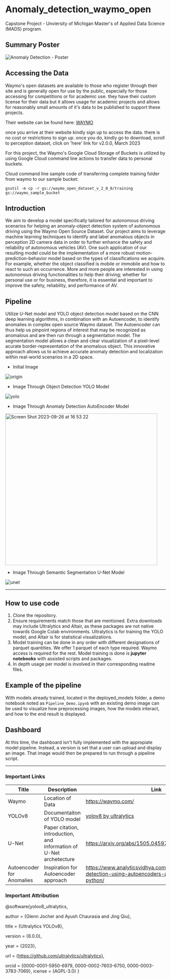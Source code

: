 # Anomaly_detection_waymo_open
Capstone Project - Unviersity of Michigan Master's of Applied Data Science (MADS) program. 



## Summary Poster

![Anomaly Detection - Poster](https://github.com/nixu0617/Way-Anomaly-Detection_DL/assets/145882602/fe2c95ed-0be7-4cdc-819a-f379c781ad9a)


## Accessing the Data
Waymo's open datasets are available to those who register through their site and is generally open for use by the public, especially for those accessing for competitions or for academic use. they have their custom license for their data but it allows usage for academic projects and allows for reasonably small amounts of it's  data  to be published to support these projects.

Their website can be found here: [WAYMO](https://waymo.com/open/)

once you arrive at their website kindly sign up to access the data. there is no cost or restrictions to sign up. once you do, kindly go to download, scroll to perception dataset, click on 'here' link for v2.0.0, March 2023

For this project, the Waymo's Google Cloud Storage of Buckets is utilized by using Google Cloud command line actions to transfer data to personal buckets.

Cloud command line sample code of transferring complete training folder from waymo to our sample bucket:
```
gsutil -m cp -r gs://waymo_open_dataset_v_2_0_0/training gs://waymo_sample_bucket
```

## Introduction
We aim to develop a model specifically tailored for autonomous driving scenarios for helping an anomaly-object detection system of autonomous driving using the Waymo Open Source Dataset. Our project aims to leverage machine learning techniques to identify and label anomalous objects in perception 2D camera data in order to further enhance the safety and reliability of autonomous vehicles (AV). One such application of our resulting model could be the implementation of a more robust motion-prediction-behavior model based on the types of classifications we acquire. For example, whether the object classified is mobile or immobile and how to react to such an occurrence. More and more people are interested in using autonomous driving functionalities to help their driving; whether for personal use or for business, therefore, it is essential and important to improve the safety, reliability, and performance of AV.

## Pipeline
Utilize U-Net model and YOLO object detection model based on the CNN deep learning algorithms, in combination with an Autoencoder, to identify anomalies in complex open source Waymo dataset. The Autoencoder can thus help us pinpoint regions of interest that may be recognized as anomalous and are then run through a segmentation model. The segmentation model allows a clean and clear visualization of a pixel-level acurate border-representation of the anomalous object. This innovative approach allows us to achieve accurate anomaly detection and localization within real-world scenarios in a 2D space.

- Initial Image
  
![origin](https://github.com/nixu0617/Way-Anomaly-Detection_DL/assets/145882602/ca25ef80-7749-47de-a602-072f2ec1a655)



- Image Through Object Detection YOLO Model

![yolo](https://github.com/nixu0617/Way-Anomaly-Detection_DL/assets/145882602/9b152e98-9947-46e6-a12e-c3d2105f6325)


- Image Through Anomaly Detection AutoEncoder Model

<img width="477" alt="Screen Shot 2023-09-26 at 16 53 22" src="https://github.com/nixu0617/Way-Anomaly-Detection_DL/assets/145882602/f23cd8c7-727a-46c9-a5a5-ed3dac51f4d1">



- Image Through Semantic Segmentation U-Net Model
  
![unet](https://github.com/nixu0617/Way-Anomaly-Detection_DL/assets/145882602/c01a1857-c7b3-4668-b701-1b5a536f4be6)



---------------------------
## How to use code
1. Clone the repository.
2. Ensure requirements match those that are mentioned. Extra downloads may include Ultralytics and Altair, as these packages are not native towards Google Colab environments. Ultralytics is for training the YOLO model, and Altair is for statistical visualizations.
3. Model training can be done in any order with different designations of parquet quantities. We offer 1 parquet of each type required. Waymo access is required for the rest. Model training is done is **jupyter notebooks** with assisted scripts and packages. 
4. In depth usage per model is involved in their corresponding readme files.

## Example of the pipeline
With models already trained, located in the deployed_models folder, a demo notebook noted as ```Pipeline_Demo.ipynb``` with an existing demo image can be used to visualize how preprocessing images, how the models interact, and how to the end result is displayed.

## Dashboard
At this time, the dashboard isn't fully implemented with the appropiate model pipeline. Instead, a version is set that a user can upload and display an image. That image would then be prepared to run through a pipeline script. 

-------------------------------------------------------------------------------------------------------------------

### Important Links

| Title | Description | Link |
|-------|-------------|--------|
| Waymo | Location of Data | https://waymo.com/ | 
| YOLOv8 | Documentaiton of YOLO model | [yolov8 by ultralytics](https://docs.ultralytics.com/models/yolov8/) |
| U-Net | Paper citation, introduction, and information of U-Net archetecture | https://arxiv.org/abs/1505.04597 |
| Autoencoder for Anomalies | Inspiration for Autoencoder approach | https://www.analyticsvidhya.com/blog/2021/05/anomaly-detection-using-autoencoders-a-walk-through-in-python/ |

### Important Attribution

@software{yolov8_ultralytics,

author = {Glenn Jocher and Ayush Chaurasia and Jing Qiu},

title = {Ultralytics YOLOv8},

version = {8.0.0},

year = {2023},

url = {https://github.com/ultralytics/ultralytics},

orcid = {0000-0001-5950-6979, 0000-0002-7603-6750, 0000-0003-3783-7069},
icense = {AGPL-3.0}
}

